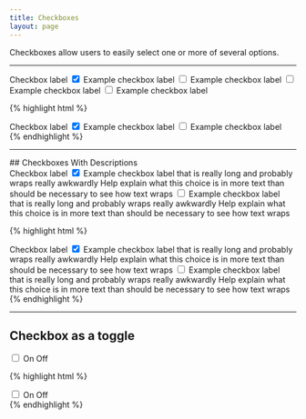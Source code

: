 ```yaml
---
title: Checkboxes
layout: page
---
```


<p class="t-4">Checkboxes allow users to easily select one or more of several options.</p>

<hr />

<div class="container-full-width">
	<div class="dh-form__group g-1_2">
		<label class="dh-form__label">Checkbox label</label>
		<label class="dh-choice">
			<input type="checkbox" name="check1" checked>
			<span class="dh-choice__label">Example checkbox label</span>
		</label>
		<label class="dh-choice">
			<input type="checkbox" name="check1">
			<span class="dh-choice__label">Example checkbox label</span>
		</label>
		<label class="dh-choice">
			<input type="checkbox" name="check1">
			<span class="dh-choice__label">Example checkbox label</span>
		</label>
		<label class="dh-choice">
			<input type="checkbox" name="check1">
			<span class="dh-choice__label">Example checkbox label</span>
		</label>
	</div>
</div>

{% highlight html %}
<div class="dh-form__group g-1_2">
	<label class="dh-form__label">Checkbox label</label>
	<label class="dh-choice">
		<input type="checkbox" name="check1" checked>
		<span class="dh-choice__label">Example checkbox label</span>
	</label>
	<label class="dh-choice">
		<input type="checkbox" name="check1">
		<span class="dh-choice__label">Example checkbox label</span>
	</label>
</div>
{% endhighlight %}

<hr />
## Checkboxes With Descriptions
<div class="container-full-width">
	<div class="dh-form__group">
		<label class="dh-form__label">Checkbox label</label>
		<label class="dh-choice">
			<input type="checkbox" name="check1" checked>
			<span class="dh-choice__label">Example checkbox label that is really long and probably wraps really awkwardly</span>
			<span class="dh-choice__description">Help explain what this choice is in more text than should be necessary to see how text wraps</span>
		</label>
		<label class="dh-choice">
			<input type="checkbox" name="check1">
			<span class="dh-choice__label">Example checkbox label that is really long and probably wraps really awkwardly</span>
			<span class="dh-choice__description">Help explain what this choice is in more text than should be necessary to see how text wraps</span>
		</label>
	</div>
</div>

{% highlight html %}
<div class="dh-form__group">
	<label class="dh-form__label">Checkbox label</label>
	<label class="dh-choice">
		<input type="checkbox" name="check1" checked>
		<span class="dh-choice__label">Example checkbox label that is really long and probably wraps really awkwardly</span>
		<span class="dh-choice__description">Help explain what this choice is in more text than should be necessary to see how text wraps</span>
	</label>
	<label class="dh-choice">
		<input type="checkbox" name="check1">
		<span class="dh-choice__label">Example checkbox label that is really long and probably wraps really awkwardly</span>
		<span class="dh-choice__description">Help explain what this choice is in more text than should be necessary to see how text wraps</span>
	</label>
</div>
{% endhighlight %}

<hr />

## Checkbox as a toggle

<div class="dh-toggle">
    <input class="dh-toggle__input" type="checkbox" id="toggle" />
    <label for="toggle" class="dh-toggle__label">
        <span class="dh-toggle__visible"></span>
        <span class="dh-toggle__description">
            <span class="dh-toggle__checked">On</span>
            <span class="dh-toggle__unchecked">Off</span>
        </span>
    </label>
</div>

{% highlight html %}
<div class="dh-toggle">
    <input class="dh-toggle__input" type="checkbox" id="toggle" />
    <label for="toggle" class="dh-toggle__label">
        <span class="dh-toggle__visible"></span>
        <span class="dh-toggle__description">
            <span class="dh-toggle__checked">On</span>
            <span class="dh-toggle__unchecked">Off</span>
        </span>
    </label>
</div>
{% endhighlight %}
